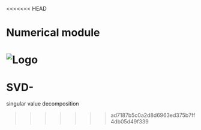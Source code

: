<<<<<<< HEAD
# Numerical module 
![Logo](./Newton.jpg)
=======
# SVD-
singular value decomposition 
>>>>>>> ad7187b5c0a2d8d6963ed375b7ff4db05d49f339
